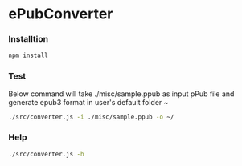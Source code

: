 # ePubConverter

### Installtion
````sh
npm install
````

### Test
Below command will take ./misc/sample.ppub as input pPub file and generate epub3 format in user's default folder ~

````sh
./src/converter.js -i ./misc/sample.ppub -o ~/
````

### Help
````sh
./src/converter.js -h
````